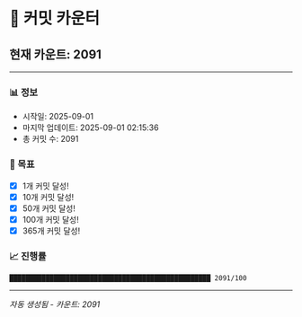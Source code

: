 # 🔢 커밋 카운터

## 현재 카운트: 2091

---

### 📊 정보
- 시작일: 2025-09-01
- 마지막 업데이트: 2025-09-01 02:15:36
- 총 커밋 수: 2091

### 🎯 목표
- [x] 1개 커밋 달성!
- [x] 10개 커밋 달성!
- [x] 50개 커밋 달성!
- [x] 100개 커밋 달성!
- [x] 365개 커밋 달성!

### 📈 진행률
```
██████████████████████████████████████████████████ 2091/100
```

---
*자동 생성됨 - 카운트: 2091*
